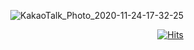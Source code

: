 
<div align=right>

![KakaoTalk_Photo_2020-11-24-17-32-25](https://user-images.githubusercontent.com/73205057/118079788-c21c6e00-b3f3-11eb-901c-bbb280988aff.gif)

[![Hits](https://hits.seeyoufarm.com/api/count/incr/badge.svg?url=https%3A%2F%2Fgithub.com%2Fmieyhgnaj&count_bg=%238A8E88&title_bg=%23555555&icon=&icon_color=%23E15858&title=mieyhgnaj&edge_flat=false)](https://hits.seeyoufarm.com)

</div>

<!--
**mieyhgnaj/mieyhgnaj** is a ✨ _special_ ✨ repository because its `README.md` (this file) appears on your GitHub profile.

Here are some ideas to get you started:

- 🔭 I’m currently working on ...
- 🌱 I’m currently learning ...
- 👯 I’m looking to collaborate on ...
- 🤔 I’m looking for help with ...
- 💬 Ask me about ...
- 📫 How to reach me: ...
- 😄 Pronouns: ...
- ⚡ Fun fact: ...
-->
